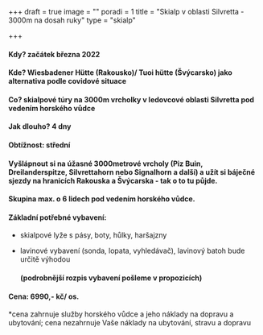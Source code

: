 +++
draft = true
image = ""
poradi = 1
title = "Skialp v oblasti Silvretta - 3000m na dosah ruky"
type = "skialp"

+++
#### **Kdy?** začátek března 2022

#### **Kde?** Wiesbadener Hütte (Rakousko)/ Tuoi hütte (Švýcarsko) jako alternativa podle covidové situace

#### **Co?** skialpové túry na 3000m vrcholky v ledovcové oblasti Silvretta pod vedením horského vůdce

#### **Jak dlouho?** 4 dny

#### **Obtížnost:** střední

#### Vyšlápnout si na úžasné 3000metrové vrcholy (Piz Buin, Dreilanderspitze, Silvrettahorn nebo Signalhorn a další) a užít si báječné sjezdy na hranicích Rakouska a Švýcarska - tak o to tu půjde.

#### Skupina max. o 6 lidech pod vedením horského vůdce.

#### Základní potřebné vybavení:

* skialpové lyže s pásy, boty, hůlky, haršajzny
* lavinové vybavení (sonda, lopata, vyhledávač), lavinový batoh bude určitě výhodou

  #### (podrobnější rozpis vybavení pošleme v propozicích)

#### **Cena:** 6990,- kč/ os.

\*cena zahrnuje služby horského vůdce a jeho náklady na dopravu a ubytování; cena nezahrnuje Vaše náklady na ubytování, stravu a dopravu